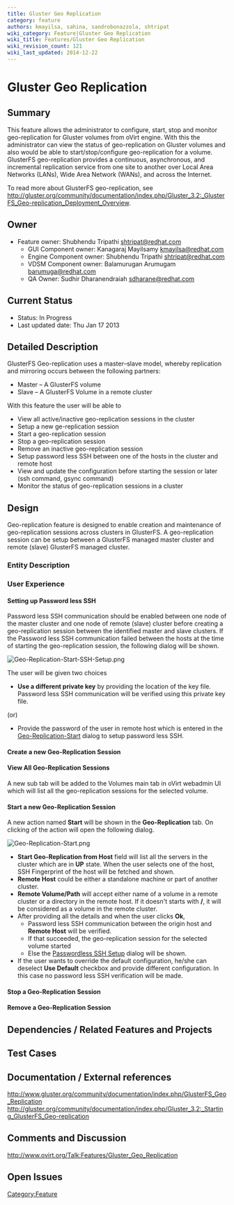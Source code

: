 ```yaml
---
title: Gluster Geo Replication
category: feature
authors: kmayilsa, sahina, sandrobonazzola, shtripat
wiki_category: Feature|Gluster Geo Replication
wiki_title: Features/Gluster Geo Replication
wiki_revision_count: 121
wiki_last_updated: 2014-12-22
---
```


# Gluster Geo Replication

## Summary

This feature allows the administrator to configure, start, stop and monitor geo-replication for Gluster volumes from oVirt engine. With this the administrator can view the status of geo-replication on Gluster volumes and also would be able to start/stop/configure geo-replication for a volume. GlusterFS geo-replication provides a continuous, asynchronous, and incremental replication service from one site to another over Local Area Networks (LANs), Wide Area Network (WANs), and across the Internet.

To read more about GlusterFS geo-replication, see <http://gluster.org/community/documentation/index.php/Gluster_3.2:_GlusterFS_Geo-replication_Deployment_Overview>.

## Owner

*   Feature owner: Shubhendu Tripathi <shtripat@redhat.com>
    -   GUI Component owner: Kanagaraj Mayilsamy <kmayilsa@redhat.com>
    -   Engine Component owner: Shubhendu Tripathi <shtripat@redhat.com>
    -   VDSM Component owner: Balamurugan Arumugam <barumuga@redhat.com>
    -   QA Owner: Sudhir Dharanendraiah <sdharane@redhat.com>

## Current Status

*   Status: In Progress
*   Last updated date: Thu Jan 17 2013

## Detailed Description

GlusterFS Geo-replication uses a master–slave model, whereby replication and mirroring occurs between the following partners:

*   Master – A GlusterFS volume
*   Slave – A GlusterFS Volume in a remote cluster

With this feature the user will be able to

*   View all active/inactive geo-replication sessions in the cluster
*   Setup a new ge-replication session
*   Start a geo-replication session
*   Stop a geo-replication session
*   Remove an inactive geo-replication session
*   Setup password less SSH between one of the hosts in the cluster and remote host
*   View and update the configuration before starting the session or later (ssh command, gsync command)
*   Monitor the status of geo-replication sessions in a cluster

## Design

Geo-replication feature is designed to enable creation and maintenance of geo-replication sessions across clusters in GlusterFS. A geo-replication session can be setup between a GlusterFS managed master cluster and remote (slave) GlusterFS managed cluster.

### Entity Description

<TBD>

### User Experience

#### Setting up Password less SSH

Password less SSH communication should be enabled between one node of the master cluster and one node of remote (slave) cluster before creating a geo-replication session between the identified master and slave clusters. If the Password less SSH communication failed between the hosts at the time of starting the geo-replication session, the following dialog will be shown.

![](Geo-Replication-Start-SSH-Setup.png "Geo-Replication-Start-SSH-Setup.png")

The user will be given two choices

*   **Use a different private key** by providing the location of the key file. Password less SSH communication will be verified using this private key file.

(or)

*   Provide the password of the user in remote host which is entered in the [Geo-Replication-Start](:File:Geo-Replication-Start.png) dialog to setup password less SSH.

#### Create a new Geo-Replication Session

<TBD>

#### View All Geo-Replication Sessions

A new sub tab will be added to the Volumes main tab in oVirt webadmin UI which will list all the geo-replication sessions for the selected volume.

#### Start a new Geo-Replication Session

A new action named **Start** will be shown in the **Geo-Replication** tab. On clicking of the action will open the following dialog.

![](Geo-Replication-Start.png "Geo-Replication-Start.png")

*   **Start Geo-Replication from Host** field will list all the servers in the cluster which are in **UP** state. When the user selects one of the host, SSH Fingerprint of the host will be fetched and shown.
*   **Remote Host** could be either a standalone machine or part of another cluster.
*   **Remote Volume/Path** will accept either name of a volume in a remote cluster or a directory in the remote host. If it doesn't starts with **/**, it will be considered as a volume in the remote cluster.
*   After providing all the details and when the user clicks **Ok**,
    -   Password less SSH communication between the origin host and **Remote Host** will be verified.
    -   If that succeeded, the geo-replication session for the selected volume started
    -   Else the [Passwordless SSH Setup](:File:Geo-Replication-Start-SSH-Setup[.png) dialog will be shown.
*   If the user wants to override the default configuration, he/she can deselect **Use Default** checkbox and provide different configuration. In this case no password less SSH verification will be made.

#### Stop a Geo-Replication Session

<TBD>

#### Remove a Geo-Replication Session

<TBD>

## Dependencies / Related Features and Projects

## Test Cases

## Documentation / External references

<http://www.gluster.org/community/documentation/index.php/GlusterFS_Geo_Replication> <http://gluster.org/community/documentation/index.php/Gluster_3.2:_Starting_GlusterFS_Geo-replication>

## Comments and Discussion

<http://www.ovirt.org/Talk:Features/Gluster_Geo_Replication>

## Open Issues

<Category:Feature>
